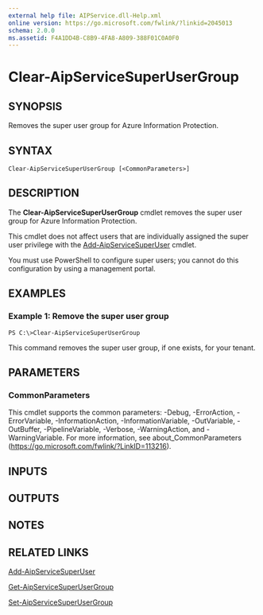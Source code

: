 ```yaml
---
external help file: AIPService.dll-Help.xml
online version: https://go.microsoft.com/fwlink/?linkid=2045013
schema: 2.0.0
ms.assetid: F4A1DD4B-C8B9-4FA8-A809-388F01C0A0F0
---
```


# Clear-AipServiceSuperUserGroup

## SYNOPSIS
Removes the super user group for Azure Information Protection.

## SYNTAX

```
Clear-AipServiceSuperUserGroup [<CommonParameters>]
```

## DESCRIPTION
The **Clear-AipServiceSuperUserGroup** cmdlet removes the super user group for Azure Information Protection.

This cmdlet does not affect users that are individually assigned the super user privilege with the [Add-AipServiceSuperUser](./Add-AipServiceSuperUser.md) cmdlet.

You must use PowerShell to configure super users; you cannot do this configuration by using a management portal.

## EXAMPLES

### Example 1: Remove the super user group
```
PS C:\>Clear-AipServiceSuperUserGroup
```

This command removes the super user group, if one exists, for your tenant.

## PARAMETERS

### CommonParameters
This cmdlet supports the common parameters: -Debug, -ErrorAction, -ErrorVariable, -InformationAction, -InformationVariable, -OutVariable, -OutBuffer, -PipelineVariable, -Verbose, -WarningAction, and -WarningVariable. For more information, see about_CommonParameters (https://go.microsoft.com/fwlink/?LinkID=113216).

## INPUTS

## OUTPUTS

## NOTES

## RELATED LINKS

[Add-AipServiceSuperUser](./Add-AipServiceSuperUser.md)

[Get-AipServiceSuperUserGroup](./Get-AipServiceSuperUserGroup.md)

[Set-AipServiceSuperUserGroup](./Set-AipServiceSuperUserGroup.md)
